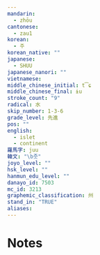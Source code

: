 ```yaml
---
mandarin:
  - zhōu
cantonese:
  - zau1
korean:
  - 주
korean_native: ""
japanese:
  - SHUU
japanese_nanori: ""
vietnamese:
middle_chinese_initial: t͡ɕ
middle_chinese_final: ɨu
stroke_count: "9"
radical: 水
skip_number: 1-3-6
grade_level: 先進
pos: ""
english:
  - islet
  - continent
羅馬字: juu
韓文: "\b줏"
joyo_level: ""
hsk_level: ""
hanmun_edu_level: ""
danayo_id: 7503
mc_id: 3213
graphemic_classification: 州
stand_in: "TRUE"
aliases:
---
```


# Notes
